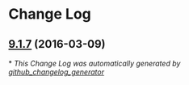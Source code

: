 # Change Log

## [9.1.7](https://github.com/theodi/useless-gem/tree/9.1.7) (2016-03-09)


\* *This Change Log was automatically generated by [github_changelog_generator](https://github.com/skywinder/Github-Changelog-Generator)*